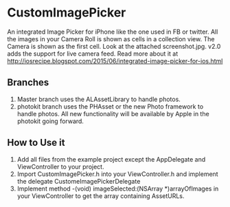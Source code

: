 # CustomImagePicker
An integrated Image Picker for iPhone like the one used in FB or twitter.
All the images in your Camera Roll is shown as cells in a collection view.
The Camera is shown as the first cell. Look at the attached screenshot.jpg.
v2.0 adds the support for live camera feed. Read more about it at http://iosrecipe.blogspot.com/2015/06/integrated-image-picker-for-ios.html

Branches
--------
1. Master branch uses the ALAssetLibrary to handle photos.
2. photokit branch uses the PHAsset or the new Photo framework to handle photos. All new
   functionality will be available by Apple in the photokit going forward.

How to Use it
-------------
1. Add all files from the example project except the AppDelegate and
   ViewController to your project.
2. Import CustomImagePicker.h into your ViewController.h and implement the 
   delegate CustomeImagePickerDelegate
3. Implement method -(void) imageSelected:(NSArray *)arrayOfImages in your 
   ViewController to get the array containing AssetURLs.
